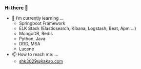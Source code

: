 ### Hi there 👋
- 🌱 I’m currently learning ...
  - Springboot Framework
  - ELK Stack (Elasticsearch, Kibana, Logstash, Beat, Apm ...)
  - MongoDB, Redis
  - Python, Java
  - DDD, MSA
  - Lucene
- 📫 How to reach me: ...
  - shk3029@kakao.com   
<!--
**shk3029/shk3029** is a ✨ _special_ ✨ repository because its `README.md` (this file) appears on your GitHub profile.

Here are some ideas to get you started:

- 🔭 I’m currently working on ...
- 🌱 I’m currently learning ...
- 👯 I’m looking to collaborate on ...
- 🤔 I’m looking for help with ...
- 💬 Ask me about ...
- 📫 How to reach me: ...
- 😄 Pronouns: ...
- ⚡ Fun fact: ...
-->
